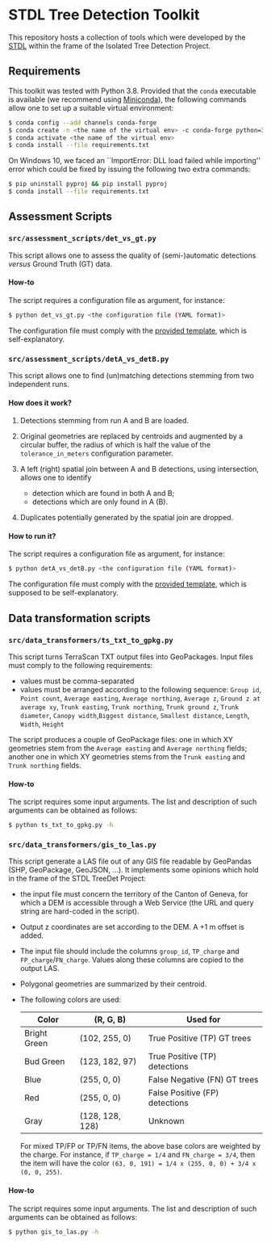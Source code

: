 # STDL Tree Detection Toolkit

This repository hosts a collection of tools which were developed by the [STDL](https://www.stdl.ch/) within the frame of the Isolated Tree Detection Project.

## Requirements

This toolkit was tested with Python 3.8. Provided that the `conda` executable is available (we recommend using [Miniconda](https://docs.conda.io/en/latest/miniconda.html)), the following commands allow one to set up a suitable virtual environment:

```bash
$ conda config --add channels conda-forge
$ conda create -n <the name of the virtual env> -c conda-forge python=3.8
$ conda activate <the name of the virtual env>
$ conda install --file requirements.txt
```

On Windows 10, we faced an ``ImportError: DLL load failed while importing'' error which could be fixed by issuing the following two extra commands:

```bash
$ pip uninstall pyproj && pip install pyproj
$ conda install --file requirements.txt
```

## Assessment Scripts

### `src/assessment_scripts/det_vs_gt.py`

This script allows one to assess the quality of (semi-)automatic detections _versus_ Ground Truth (GT) data.

#### How-to

The script requires a configuration file as argument, for instance:  

```bash
$ python det_vs_gt.py <the configuration file (YAML format)>
```

The configuration file must comply with the [provided template](src/assessment_scripts/cfg_det_vs_gt_template.yaml), which is self-explanatory.

### `src/assessment_scripts/detA_vs_detB.py`

This script allows one to find (un)matching detections stemming from two independent runs.

#### How does it work?

1. Detections stemming from run A and B are loaded.
2. Original geometries are replaced by centroids and augmented by a circular buffer, the radius of which is half the value of the `tolerance_in_meters` configuration parameter.
3. A left (right) spatial join between A and B detections, using intersection, allows one to identify

    * detection which are found in both A and B;
    * detections which are only found in A (B).

4. Duplicates potentially generated by the spatial join are dropped.

#### How to run it?

The script requires a configuration file as argument, for instance:  

```bash
$ python detA_vs_detB.py <the configuration file (YAML format)>
```

The configuration file must comply with the [provided template](src/assessment_scripts/cfg_detA_vs_detB_template.yaml), which is supposed to be self-explanatory.

## Data transformation scripts

### `src/data_transformers/ts_txt_to_gpkg.py`

This script turns TerraScan TXT output files into GeoPackages. Input files must comply to the following requirements:

* values must be comma-separated
* values must be arranged according to the following sequence: `Group id`, `Point count`, `Average easting`, `Average northing`, `Average z`, `Ground z at average xy`, `Trunk easting`, `Trunk northing`, `Trunk ground z`, `Trunk diameter`, `Canopy width`,`Biggest distance`, `Smallest distance`, `Length`, `Width`, `Height`

The script produces a couple of GeoPackage files: one in which XY geometries stem from the `Average easting` and `Average northing` fields; another one in which XY geometries stems from the `Trunk easting` and `Trunk northing` fields.

#### How-to

The script requires some input arguments. The list and description of such arguments can be obtained as follows: 

```bash
$ python ts_txt_to_gpkg.py -h
```

### `src/data_transformers/gis_to_las.py`

This script generate a LAS file out of any GIS file readable by GeoPandas (SHP, GeoPackage, GeoJSON, ...). It implements some opinions which hold in the frame of the STDL TreeDet Project:

* the input file must concern the territory of the Canton of Geneva, for which a DEM is accessible through a Web Service (the URL and query string are hard-coded in the script).
* Output z coordinates are set according to the DEM. A +1 m offset is added.
* The input file should include the columns `group_id`, `TP_charge` and `FP_charge`/`FN_charge`. Values along these columns are copied to the output LAS.
* Polygonal geometries are summarized by their centroid.
* The following colors are used:

    | Color  | (R, G, B)     | Used for              |  
    | ------ | ------------- | --------------------- |
    | Bright Green | (102, 255, 0) | True Positive (TP) GT trees | 
    | Bud Green | (123, 182, 97) | True Positive (TP) detections |
    | Blue | (255, 0, 0) | False Negative (FN) GT trees |
    | Red | (255, 0, 0) | False Positive (FP) detections |
    | Gray | (128, 128, 128) | Unknown | 

    For mixed TP/FP or TP/FN items, the above base colors are weighted by the charge. For instance, if `TP_charge = 1/4` and `FN_charge = 3/4`, then the item will have the color `(63, 0, 191) = 1/4 x (255, 0, 0) + 3/4 x (0, 0, 255)`.

#### How-to

The script requires some input arguments. The list and description of such arguments can be obtained as follows: 

```bash
$ python gis_to_las.py -h
```